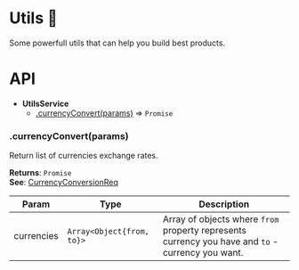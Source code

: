 # Utils :hotel:

Some powerfull utils that can help you build best products.

# API

* **UtilsService**
    * [.currencyConvert(params)](#currency) ⇒ <code>Promise</code>

<a name="currency"></a>
### .currencyConvert(params)
Return list of currencies exchange rates.

**Returns**: <code>Promise</code>   
**See**: [CurrencyConversionReq](https://support.travelport.com/webhelp/uapi/uAPI.htm#../Subsystems/Schemas/Content/Schemas/CurrencyConversionReq.html%3FTocPath%3DSchema%7C_____47)   


| Param | Type | Description |
| --- | --- | --- |
| currencies | <code>Array<Object{from, to}></code> | Array of objects where `from` property represents currency you have and `to` - currency you want. |  


